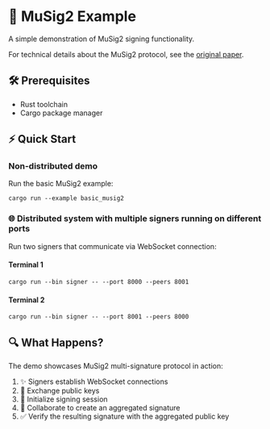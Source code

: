 # 🔐 MuSig2 Example

A simple demonstration of MuSig2 signing functionality.

For technical details about the MuSig2 protocol, see the [original paper](https://eprint.iacr.org/2020/1261).


## 🛠️ Prerequisites

- Rust toolchain
- Cargo package manager

## ⚡ Quick Start

### Non-distributed demo
Run the basic MuSig2 example:
```shell
cargo run --example basic_musig2
```

### 🌐 Distributed system with multiple signers running on different ports

Run two signers that communicate via WebSocket connection:

#### Terminal 1
```shell
cargo run --bin signer -- --port 8000 --peers 8001
```

#### Terminal 2
```shell
cargo run --bin signer -- --port 8001 --peers 8000
```

## 🔍 What Happens?

The demo showcases MuSig2 multi-signature protocol in action:

1. ✨ Signers establish WebSocket connections
2. 🔑 Exchange public keys
3. 📝 Initialize signing session
4. 🤝 Collaborate to create an aggregated signature
5. ✅ Verify the resulting signature with the aggregated public key